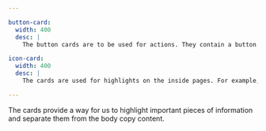 ```yaml
---

button-card:
  width: 400
  desc: |
    The button cards are to be used for actions. They contain a button which asks to take action. The cards themselves should never be a link.

icon-card:
  width: 400
  desc: |
    The cards are used for highlights on the inside pages. For example, they should contain the general information of the budget. They should not be a link themselves, however elements on the card may contain links.

---
```


The cards provide a way for us to highlight important pieces of information and separate them from the body copy content.
